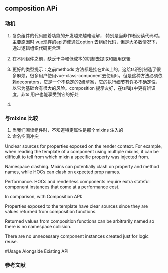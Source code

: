 ## composition APi

### 动机
1. 复杂组件的代码随着功能的开发越来越难理解， 特别是当非作者阅读代码时。主要原因时 vue现存的api迫使通过option 去组织代码，但是大多数情况下， 通过逻辑组织代码更合理
2. 在不同组件之前，缺乏干净和低成本的机制去提取和服用逻辑

3. 更好的类型提示：之前methods 方法都是挂在this上的，这给ts识别制造了很多麻烦，很多用户使用vue-class-component去使用ts，但是这种方法必须依赖decorators，它是一个不稳定的2级草案，它的执行细节有许多不确定性，以它为基础会有很大的风险。composition 提示友好，在ts和js中更有辨识度，非ts 用户也能享受到它的好处
4. 


### 与mixins 比较
1. 当我们阅读组件时，不知道特定属性是那个mixins 注入的
2. 命名空间冲突

Unclear sources for properties exposed on the render context. For example, when reading the template of a component using multiple mixins, it can be difficult to tell from which mixin a specific property was injected from.

Namespace clashing. Mixins can potentially clash on property and method names, while HOCs can clash on expected prop names.

Performance. HOCs and renderless components require extra stateful component instances that come at a performance cost.

In comparison, with Composition API:

Properties exposed to the template have clear sources since they are values returned from composition functions.

Returned values from composition functions can be arbitrarily named so there is no namespace collision.

There are no unnecessary component instances created just for logic reuse.

#Usage Alongside Existing API

### 参考文献